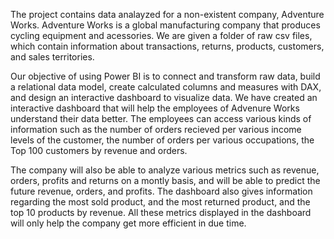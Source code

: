 The project contains data analayzed for a non-existent company, Adventure Works. Adventure Works is a global manufacturing company that produces cycling equipment and acessories. We are given a folder of raw csv files, which contain information about transactions, returns, products, customers, and sales territories.

Our objective of using Power BI is to connect and transform raw data, build a relational data model, create calculated columns and measures with DAX, and design an interactive dashboard to visualize data. We have created an interactive dashboard that will help the employees of Advenure Works understand their data better. The employees can access various kinds of information such as the number of orders recieved per various income levels of the customer, the number of orders per various occupations, the Top 100 customers by revenue and orders.

The company will also be able to analyze various metrics such as revenue, orders, profits and returns on a montly basis, and will be able to predict the future revenue, orders, and profits. The dashboard also gives information regarding the most sold product, and the most returned product, and the top 10 products by revenue.
All these metrics displayed in the dashboard will only help the company get more efficient in due time. 
